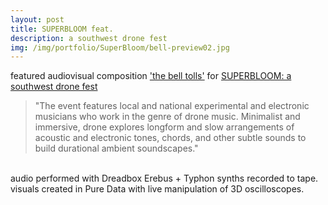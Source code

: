 ```yaml
---
layout: post
title: SUPERBLOOM feat.
description: a southwest drone fest
img: /img/portfolio/SuperBloom/bell-preview02.jpg
---
```


featured audiovisual composition ['the bell tolls'](https://www.youtube.com/watch?v=K3aIBKJOREs) for [SUPERBLOOM: a southwest drone fest](https://specialevents.asu.edu/website/81719/)

> "The event features local and national experimental and electronic musicians who work in the genre of drone music. Minimalist and immersive, drone explores longform and slow arrangements of acoustic and electronic tones, chords, and other subtle sounds to build durational ambient soundscapes."

<div class="img_row">
	<img class="col one" src="{{ site.baseurl }}/img/portfolio/SuperBloom/bell-preview01.jpg" alt="" title="the_bell_tolls-00"/>
	<img class="col one" src="{{ site.baseurl }}{{ project.img }}/img/portfolio/SuperBloom/bell-preview02.jpg" alt="" title="the_bell_tolls-01"/>
	<img class="col one" src="{{ site.baseurl }}/img/portfolio/SuperBloom/bell-preview03.jpg" alt="" title="the_bell_tolls-02"/>
</div>
<div class="col three caption">
	audio performed with Dreadbox Erebus + Typhon synths recorded to tape. visuals created in Pure Data with live manipulation of 3D oscilloscopes.
